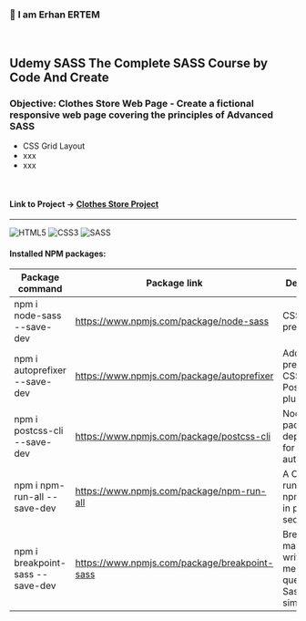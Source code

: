 ### 👋 **I am Erhan ERTEM**

&emsp;

## Udemy SASS The Complete SASS Course by Code And Create

### **Objective:** Clothes Store Web Page - Create a fictional responsive web page covering the principles of Advanced SASS

- CSS Grid Layout
- xxx
- xxx

&emsp;

#### Link to Project &rarr; [Clothes Store Project](https://clothesstore-erhan-ertem.netlify.app/)

---

![HTML5](https://img.shields.io/badge/HTML5-E34F26?style=for-the-badge&logo=html5&logoColor=white) ![CSS3](https://img.shields.io/badge/CSS3-1572B6?style=for-the-badge&logo=css3&logoColor=white) ![SASS](https://img.shields.io/badge/Sass-CC6699?style=for-the-badge&logo=sass&logoColor=white)

#### Installed NPM packages:

| Package command                  | Package link                                  | Description                                                      |
| -------------------------------- | --------------------------------------------- | ---------------------------------------------------------------- |
| npm i node-sass --save-dev       | https://www.npmjs.com/package/node-sass       | CSS preprocessor                                                 |
| npm i autoprefixer --save-dev    | https://www.npmjs.com/package/autoprefixer    | Add vendor prefixes to CSS, a PostCSS plugin                     |
| npm i postcss-cli --save-dev     | https://www.npmjs.com/package/postcss-cli     | Node package dependency for autoprefixer                         |
| npm i npm-run-all --save-dev     | https://www.npmjs.com/package/npm-run-all     | A CLI tool to run multiple npm-scripts in parallel or sequential |
| npm i breakpoint-sass --save-dev | https://www.npmjs.com/package/breakpoint-sass | Breakpoint makes writing media queries in Sass super simple.     |

&emsp;
